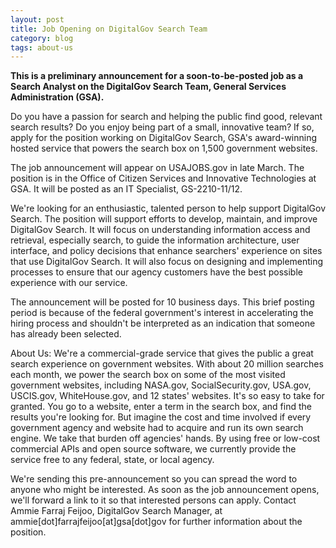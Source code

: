 ```yaml
---
layout: post
title: Job Opening on DigitalGov Search Team
category: blog
tags: about-us
---
```


**This is a preliminary announcement for a soon-to-be-posted job as a Search Analyst on the DigitalGov Search Team, General Services Administration (GSA).**

Do you have a passion for search and helping the public find good, relevant search results? Do you enjoy being part of a small, innovative team? If so, apply for the position working on DigitalGov Search, GSA's award-winning hosted service that powers the search box on 1,500 government websites.

The job announcement will appear on USAJOBS.gov in late March. The position is in the Office of Citizen Services and Innovative Technologies at GSA. It will be posted as an IT Specialist, GS-2210-11/12.

We're looking for an enthusiastic, talented person to help support DigitalGov Search. The position will support efforts to develop, maintain, and improve DigitalGov Search. It will focus on understanding information access and retrieval, especially search, to guide the information architecture, user interface, and policy decisions that enhance searchers' experience on sites that use DigitalGov Search. It will also focus on designing and implementing processes to ensure that our agency customers have the best possible experience with our service.

The announcement will be posted for 10 business days. This brief posting period is because of the federal government's interest in accelerating the hiring process and shouldn't be interpreted as an indication that someone has already been selected.

About Us: We're a commercial-grade service that gives the public a great search experience on government websites. With about 20 million searches each month, we power the search box on some of the most visited government websites, including NASA.gov, SocialSecurity.gov, USA.gov, USCIS.gov, WhiteHouse.gov, and 12 states' websites. It's so easy to take for granted. You go to a website, enter a term in the search box, and find the results you're looking for. But imagine the cost and time involved if every government agency and website had to acquire and run its own search engine. We take that burden off agencies' hands. By using free or low-cost commercial APIs and open source software, we currently provide the service free to any federal, state, or local agency.

We're sending this pre-announcement so you can spread the word to anyone who might be interested.  As soon as the job announcement opens, we'll forward a link to it so that interested persons can apply.  Contact Ammie Farraj Feijoo, DigitalGov Search Manager, at ammie[dot]farrajfeijoo[at]gsa[dot]gov for further information about the position.